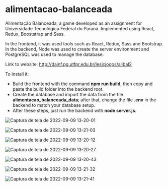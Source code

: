 # alimentacao-balanceada
Alimentação Balanceada, a game developed as an assignment for Universidade Tecnológica Federal do Paraná. Implemented using React, Redux, Booststrap and Sass. 

In the frontend, it was used tools such as React, Redux, Sass and Bootstrap. In the backend, Node was used to create the server environment and PostgreSQL was used to manage the database.

Link to website: http://dainf.pg.utfpr.edu.br/lesicjogos/alibal2

To install it:
- Build the frontend with the command **npm run build**, then copy and paste the build folder into the backend root. 
- Create the database and import the data from the file **alimentacao_balanceada_data**; after that, change the file **.env** in the backend to match your database setup.
- After these steps, just run the backend with **node server.js**.

![Captura de tela de 2022-09-09 13-20-01](https://user-images.githubusercontent.com/96545053/189396335-ff602f00-41fa-474b-9aa8-7b0f071cb149.png)

![Captura de tela de 2022-09-09 13-21-03](https://user-images.githubusercontent.com/96545053/189396396-01bbe2c7-d724-4da0-9c96-18c1fce41937.png)

![Captura de tela de 2022-09-09 13-20-12](https://user-images.githubusercontent.com/96545053/189396350-66500522-3d67-4a3d-8bfb-18db0a6ae0c9.png)

![Captura de tela de 2022-09-09 13-20-27](https://user-images.githubusercontent.com/96545053/189396373-fe41cdf7-8fd4-48bb-a1f9-12d3ddb06cc8.png)

![Captura de tela de 2022-09-09 13-20-43](https://user-images.githubusercontent.com/96545053/189396384-d961e37a-f1ff-46f1-b194-2df37043019f.png)

![Captura de tela de 2022-09-09 13-21-32](https://user-images.githubusercontent.com/96545053/189396415-91274aa2-5dae-47eb-88d7-d02d8af0b136.png)

![Captura de tela de 2022-09-09 13-21-41](https://user-images.githubusercontent.com/96545053/189396434-568be685-ceeb-4f57-b7be-2ee10960d0cc.png)
